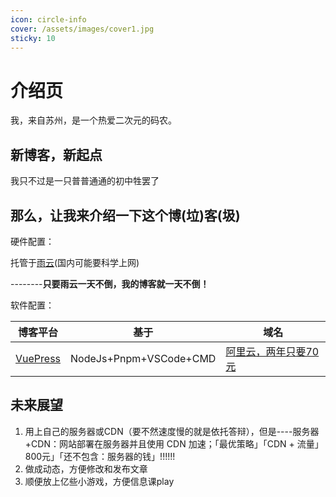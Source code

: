 ```yaml
---
icon: circle-info
cover: /assets/images/cover1.jpg
sticky: 10
---
```


# 介绍页

我，来自苏州，是一个热爱二次元的码农。

## 新博客，新起点

我只不过是一只普普通通的初中牲罢了

## 那么，让我来介绍一下这个博(垃)客(圾)

硬件配置：

托管于[雨云](https://www.rainyun.com/MzE5MTUz_)(国内可能要科学上网)

--------**只要雨云一天不倒，我的博客就一天不倒！**

软件配置：

| 博客平台                                                     | 基于                   | 域名                                           |
| ------------------------------------------------------------ | ---------------------- | ---------------------------------------------- |
| [VuePress](https://vuepress.vuejs.org/zh/) | NodeJs+Pnpm+VSCode+CMD | [阿里云，两年只要70元](https://cn.aliyun.com/) |

## 未来展望

1. 用上自己的服务器或CDN（要不然速度慢的就是依托答辩），但是----服务器+CDN：网站部署在服务器并且使用 CDN 加速；「最优策略」「CDN + 流量」800元」「还不包含：服务器的钱」!!!!!!
2. 做成动态，方便修改和发布文章
3. 顺便放上亿些小游戏，方便信息课play
